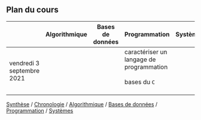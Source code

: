 ## Plan du cours

|   | Algorithmique | Bases de données | Programmation | Systèmes | 
|---|-----------|---------|---------|-------|
| vendredi 3 septembre 2021 |  |  | caractériser un langage de programmation<br /><br />bases du `C`<br /><br /> |  | 



[Synthèse](synthese.md) /  [Chronologie](chronologie.md) / [Algorithmique](algorithmique.md) / [Bases de données](bd.md) / [Programmation](prog.md) / [Systèmes](systemes.md) 


